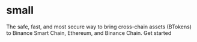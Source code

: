 # small
The safe, fast, and most secure way to bring cross-chain assets (BTokens) to Binance Smart Chain, Ethereum, and Binance Chain.  Get started
